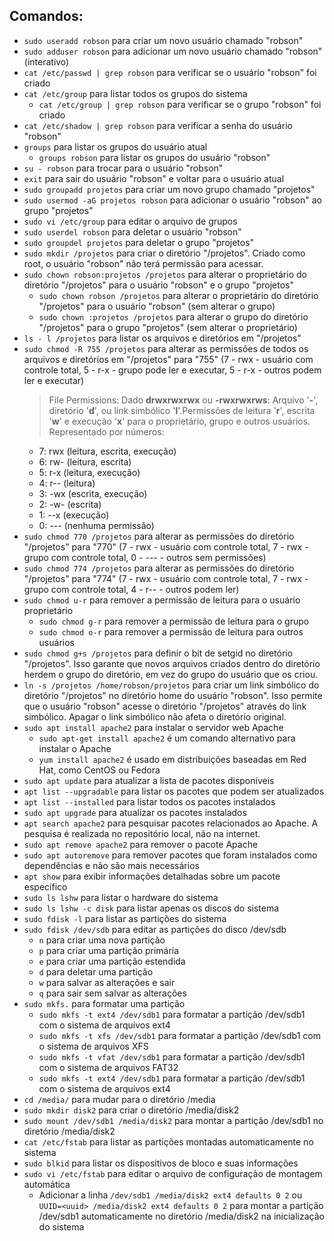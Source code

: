 ## Comandos:
- `sudo useradd robson` para criar um novo usuário chamado "robson"
- `sudo adduser robson` para adicionar um novo usuário chamado "robson" (interativo)
- `cat /etc/passwd | grep robson` para verificar se o usuário "robson" foi criado
- `cat /etc/group` para listar todos os grupos do sistema
    - `cat /etc/group | grep robson` para verificar se o grupo "robson" foi criado
- `cat /etc/shadow | grep robson` para verificar a senha do usuário "robson"
- `groups` para listar os grupos do usuário atual
    - `groups robson` para listar os grupos do usuário "robson"
- `su - robson` para trocar para o usuário "robson"
- `exit` para sair do usuário "robson" e voltar para o usuário atual
- `sudo groupadd projetos` para criar um novo grupo chamado "projetos"
- `sudo usermod -aG projetos robson` para adicionar o usuário "robson" ao grupo "projetos"
- `sudo vi /etc/group` para editar o arquivo de grupos
- `sudo userdel robson` para deletar o usuário "robson"
- `sudo groupdel projetos` para deletar o grupo "projetos"
- `sudo mkdir /projetos` para criar o diretório "/projetos". Criado como root, o usuário "robson" não terá permissão para acessar.
- `sudo chown robson:projetos /projetos` para alterar o proprietário do diretório "/projetos" para o usuário "robson" e o grupo "projetos"
    - `sudo chown robson /projetos` para alterar o proprietário do diretório "/projetos" para o usuário "robson" (sem alterar o grupo)
    - `sudo chown :projetos /projetos` para alterar o grupo do diretório "/projetos" para o grupo "projetos" (sem alterar o proprietário)
- `ls - l /projetos` para listar os arquivos e diretórios em "/projetos"
- `sudo chmod -R 755 /projetos` para alterar as permissões de todos os arquivos e diretórios em "/projetos" para "755" (7 - rwx - usuário com controle total, 5 - r-x - grupo pode ler e executar, 5 - r-x - outros podem ler e executar)
    > File Permissions:
    Dado **drwxrwxrwx** ou **-rwxrwxrws**: Arquivo '**-**', diretório '**d**', ou link simbólico '**l**'.Permissões de leitura '**r**', escrita '**w**' e execução '**x**' para o proprietário, grupo e outros usuários. 
    Representado por números:
    - 7: rwx (leitura, escrita, execução)
    - 6: rw- (leitura, escrita)
    - 5: r-x (leitura, execução)
    - 4: r-- (leitura)
    - 3: -wx (escrita, execução)
    - 2: -w- (escrita)
    - 1: --x (execução)
    - 0: --- (nenhuma permissão)
- `sudo chmod 770 /projetos` para alterar as permissões do diretório "/projetos" para "770" (7 - rwx - usuário com controle total, 7 - rwx - grupo com controle total, 0 - --- - outros sem permissões)
- `sudo chmod 774 /projetos` para alterar as permissões do diretório "/projetos" para "774" (7 - rwx - usuário com controle total, 7 - rwx - grupo com controle total, 4 - r-- - outros podem ler)
- `sudo chmod u-r` para remover a permissão de leitura para o usuário proprietário
    - `sudo chmod g-r` para remover a permissão de leitura para o grupo
    - `sudo chmod o-r` para remover a permissão de leitura para outros usuários
- `sudo chmod g+s /projetos` para definir o bit de setgid no diretório "/projetos". Isso garante que novos arquivos criados dentro do diretório herdem o grupo do diretório, em vez do grupo do usuário que os criou.
- `ln -s /projetos /home/robson/projetos` para criar um link simbólico do diretório "/projetos" no diretório home do usuário "robson". Isso permite que o usuário "robson" acesse o diretório "/projetos" através do link simbólico. Apagar o link simbólico não afeta o diretório original.
- `sudo apt install apache2` para instalar o servidor web Apache
    - `sudo apt-get install apache2` é um comando alternativo para instalar o Apache
    - `yum install apache2` é usado em distribuições baseadas em Red Hat, como CentOS ou Fedora
- `sudo apt update` para atualizar a lista de pacotes disponíveis
- `apt list --upgradable` para listar os pacotes que podem ser atualizados
- `apt list --installed` para listar todos os pacotes instalados
- `sudo apt upgrade` para atualizar os pacotes instalados
- `apt search apache2` para pesquisar pacotes relacionados ao Apache. A pesquisa é realizada no repositório local, não na internet.
- `sudo apt remove apache2` para remover o pacote Apache
- `sudo apt autoremove` para remover pacotes que foram instalados como dependências e não são mais necessários
- `apt show` para exibir informações detalhadas sobre um pacote específico
- `sudo ls lshw` para listar o hardware do sistema
- `sudo ls lshw -c disk` para listar apenas os discos do sistema
- `sudo fdisk -l` para listar as partições do sistema
- `sudo fdisk /dev/sdb` para editar as partições do disco /dev/sdb
    - `n` para criar uma nova partição
    - `p` para criar uma partição primária
    - `e` para criar uma partição estendida
    - `d` para deletar uma partição
    - `w` para salvar as alterações e sair
    - `q` para sair sem salvar as alterações
- `sudo mkfs.` para formatar uma partição
    - `sudo mkfs -t ext4 /dev/sdb1` para formatar a partição /dev/sdb1 com o sistema de arquivos ext4
    - `sudo mkfs -t xfs /dev/sdb1` para formatar a partição /dev/sdb1 com o sistema de arquivos XFS
    - `sudo mkfs -t vfat /dev/sdb1` para formatar a partição /dev/sdb1 com o sistema de arquivos FAT32
    - `sudo mkfs -t ext4 /dev/sdb1` para formatar a partição /dev/sdb1 com o sistema de arquivos ext4
- `cd /media/` para mudar para o diretório /media
- `sudo mkdir disk2` para criar o diretório /media/disk2
- `sudo mount /dev/sdb1 /media/disk2` para montar a partição /dev/sdb1 no diretório /media/disk2
- `cat /etc/fstab` para listar as partições montadas automaticamente no sistema
- `sudo blkid` para listar os dispositivos de bloco e suas informações
- `sudo vi /etc/fstab` para editar o arquivo de configuração de montagem automática
    - Adicionar a linha `/dev/sdb1 /media/disk2 ext4 defaults 0 2` ou `UUID=<uuid> /media/disk2 ext4 defaults 0 2` para montar a partição /dev/sdb1 automaticamente no diretório /media/disk2 na inicialização do sistema